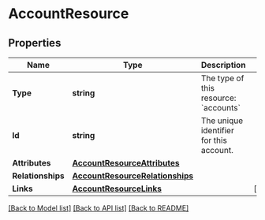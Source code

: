 # AccountResource

## Properties

Name | Type | Description | Notes
------------ | ------------- | ------------- | -------------
**Type** | **string** | The type of this resource: &#x60;accounts&#x60; | 
**Id** | **string** | The unique identifier for this account.  | 
**Attributes** | [**AccountResourceAttributes**](AccountResource_attributes.md) |  | 
**Relationships** | [**AccountResourceRelationships**](AccountResource_relationships.md) |  | 
**Links** | [**AccountResourceLinks**](AccountResource_links.md) |  | [optional] 

[[Back to Model list]](../README.md#documentation-for-models) [[Back to API list]](../README.md#documentation-for-api-endpoints) [[Back to README]](../README.md)



